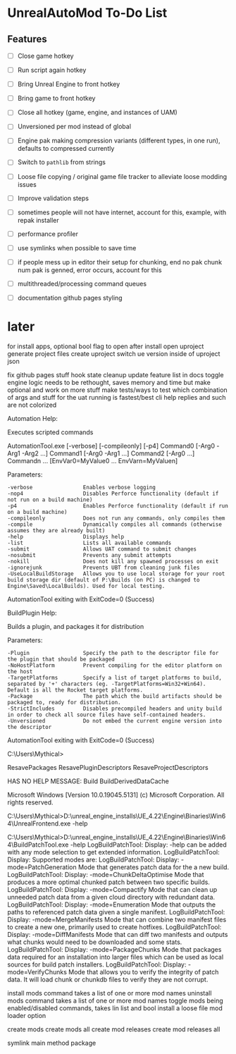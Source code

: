 # UnrealAutoMod To-Do List

## Features

- [ ] Close game hotkey
- [ ] Run script again hotkey
- [ ] Bring Unreal Engine to front hotkey
- [ ] Bring game to front hotkey
- [ ] Close all hotkey (game, engine, and instances of UAM)
- [ ] Unversioned per mod instead of global
- [ ] Engine pak making compression variants (different types, in one run), defaults to compressed currently
- [ ] Switch to `pathlib` from strings
- [ ] Loose file copying / original game file tracker to alleviate loose modding issues
- [ ] Improve validation steps
- [ ] sometimes people will not have internet, account for this, example, with repak installer
- [ ] performance profiler
- [ ] use symlinks when possible to save time
- [ ] if people mess up in editor their setup for chunking, end no pak chunk num pak is genned, error occurs, account for this
- [ ] multithreaded/processing command queues
- [ ] documentation github pages styling





# later
for install apps, optional bool flag to open after install
open uproject
generate project files
create uproject
switch ue version inside of uproject json

fix github pages stuff
hook state cleanup
update feature list in docs
toggle engine logic needs to be rethought, saves memory and time but make optional and work on more stuff
make tests/ways to test which combination of args and stuff for the uat running is fastest/best
cli help replies and such are not colorized




Automation Help:

Executes scripted commands

AutomationTool.exe [-verbose] [-compileonly] [-p4] Command0 [-Arg0 -Arg1 -Arg2 ...] Command1 [-Arg0 -Arg1 ...] Command2 [-Arg0 ...] Commandn ... [EnvVar0=MyValue0 ... EnvVarn=MyValuen]

Parameters:

    -verbose                Enables verbose logging
    -nop4                   Disables Perforce functionality (default if not run on a build machine)
    -p4                     Enables Perforce functionality (default if run on a build machine)
    -compileonly            Does not run any commands, only compiles them
    -compile                Dynamically compiles all commands (otherwise assumes they are already built)
    -help                   Displays help
    -list                   Lists all available commands
    -submit                 Allows UAT command to submit changes
    -nosubmit               Prevents any submit attempts
    -nokill                 Does not kill any spawned processes on exit
    -ignorejunk             Prevents UBT from cleaning junk files
    -UseLocalBuildStorage   Allows you to use local storage for your root build storage dir (default of P:\Builds (on PC) is changed to Engine\Saved\LocalBuilds). Used for local testing.
AutomationTool exiting with ExitCode=0 (Success)


BuildPlugin Help:

Builds a plugin, and packages it for distribution

Parameters:

    -Plugin                 Specify the path to the descriptor file for the plugin that should be packaged
    -NoHostPlatform         Prevent compiling for the editor platform on the host
    -TargetPlatforms        Specify a list of target platforms to build, separated by '+' characters (eg. -TargetPlatforms=Win32+Win64). Default is all the Rocket target platforms.
    -Package                The path which the build artifacts should be packaged to, ready for distribution.
    -StrictIncludes         Disables precompiled headers and unity build in order to check all source files have self-contained headers.
    -Unversioned            Do not embed the current engine version into the descriptor
AutomationTool exiting with ExitCode=0 (Success)

C:\Users\Mythical>


ResavePackages
ResavePluginDescriptors
ResaveProjectDescriptors


HAS NO HELP MESSAGE:
Build
BuildDerivedDataCache


Microsoft Windows [Version 10.0.19045.5131]
(c) Microsoft Corporation. All rights reserved.

C:\Users\Mythical>D:\unreal_engine_installs\UE_4.22\Engine\Binaries\Win64\UnrealFrontend.exe -help

C:\Users\Mythical>D:\unreal_engine_installs\UE_4.22\Engine\Binaries\Win64\BuildPatchTool.exe -help
LogBuildPatchTool: Display: -help can be added with any mode selection to get extended information.
LogBuildPatchTool: Display: Supported modes are:
LogBuildPatchTool: Display:   -mode=PatchGeneration      Mode that generates patch data for the a new build.
LogBuildPatchTool: Display:   -mode=ChunkDeltaOptimise   Mode that produces a more optimal chunked patch between two specific builds.
LogBuildPatchTool: Display:   -mode=Compactify           Mode that can clean up unneeded patch data from a given cloud directory with redundant data.
LogBuildPatchTool: Display:   -mode=Enumeration          Mode that outputs the paths to referenced patch data given a single manifest.
LogBuildPatchTool: Display:   -mode=MergeManifests       Mode that can combine two manifest files to create a new one, primarily used to create hotfixes.
LogBuildPatchTool: Display:   -mode=DiffManifests        Mode that can diff two manifests and outputs what chunks would need to be downloaded and some stats.
LogBuildPatchTool: Display:   -mode=PackageChunks        Mode that packages data required for an installation into larger files which can be used as local sources for build patch installers.
LogBuildPatchTool: Display:   -mode=VerifyChunks         Mode that allows you to verify the integrity of patch data. It will load chunk or chunkdb files to verify they are not corrupt.


install mods command takes a list of one or more mod names
uninstall mods command takes a list of one or more mod names
toggle mods being enabled/disabled commands, takes lin list and bool
install a loose file mod loader option

  create mods
  create mods all
  create mod releases
  create mod releases all

symlink main method
package

